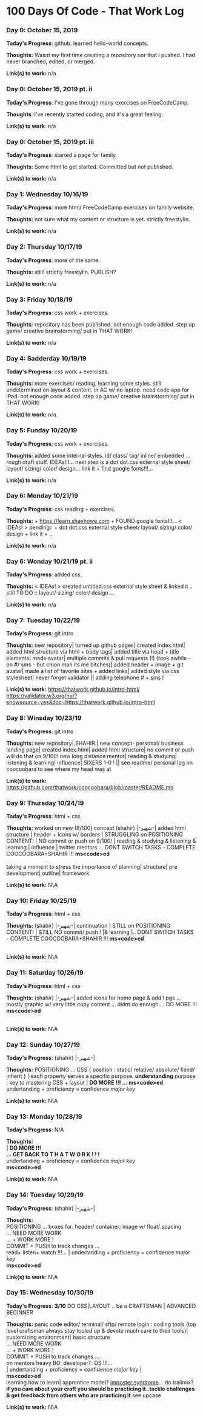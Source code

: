 # 100 Days Of Code - That Work Log


### Day 0: October 15, 2019

**Today's Progress**: github. learned hello-world concepts.

**Thoughts:** Wasnt my first time creating a repository nor that i pushed. I had never branched, edited, or merged.

**Link(s) to work:** n/a


### Day 0: October 15, 2019 pt. ii

**Today's Progress**: I've gone through many exercises on FreeCodeCamp.

**Thoughts**: I've recently started coding, and it's a great feeling.

**Link(s) to work**: n/a


### Day 0: October 15, 2019 pt. iii

**Today's Progress**: started a page for family. 

**Thoughts:** Some html to get started. Committed but not published.

**Link(s) to work:** n/a


### Day 1: Wednesday 10/16/19

**Today's Progress**: more html/ FreeCodeCamp exercises on family website.

**Thoughts:** not sure what my content or structure is yet. strictly freestylin. 

**Link(s) to work:** n/a 


### Day 2: Thursday 10/17/19

**Today's Progress**: more of the same.

**Thoughts:** still! strictly freestylin. PUBLISH?

**Link(s) to work:** n/a 


### Day 3: Friday 10/18/19

**Today's Progress**: css work + exercises.

**Thoughts:** repository has been published. not enough code added. step up game/ creative brainstorming/ put in THAT WORK!  

**Link(s) to work:** n/a 


### Day 4: Sadderday 10/19/19

**Today's Progress**: css work + exercises.

**Thoughts:** more exercises/ reading. learning some styles. still undetermined on layout & content. 
in AC w/ no laptop. need code app for iPad. not enough code added. step up game/ creative brainstorming/ put in THAT WORK!  

**Link(s) to work:** n/a 


### Day 5: Funday 10/20/19

**Today's Progress**: css work + exercises.

**Thoughts:**  added some internal styles. id/ class/ tag/ inline/ embedded  ... rough draft stuff. IDEAs!!!... next step is a dot dot.css external style sheet/ layout/ sizing/ color/ design...
link it + find google fonts!!!...

**Link(s) to work:** n/a 


### Day 6: Monday 10/21/19

**Today's Progress**: css reading + exercises.

**Thoughts:**  + https://learn.shayhowe.com + FOUND google fonts!!!... < IDEAs! > 
pending:: + dot dot.css external style sheet/ layout/ sizing/ color/ design + link it + ...

**Link(s) to work:** n/a 


### Day 6: Wonday 10/21/19 pt. ii

**Today's Progress**: added css.

**Thoughts:**  < IDEAs! > 
created untitled.css external style sheet & linked it ..
still TO DO :: layout/ sizing/ color/ design ...

**Link(s) to work:** n/a


### Day 7: Tuesday 10/22/19

**Today's Progress**: git intro

**Thoughts:**  new repository| turned up github pages| created index.html| added html structure via html + body tags| added title via head + title elements| made avatar| multiple commits & pull requests (!) (took awhile - on #/ sms - but cmon man its me bitches)| added header + image + git avatar| made a list of favorite sites + added links| added style via css stylesheet| never forget validator || adding telephone # + sms !

**Link(s) to work:** https://thatwork.github.io/intro-html/
https://validator.w3.org/nu/?showsource=yes&doc=https://thatwork.github.io/intro-html


### Day 8: Winsday 10/23/19

**Today's Progress**: git intro

**Thoughts:**  new repository|.SHAHIR.| new concept- personal/ business landing page| created index.html| added html structure| no commit or push will do that on 9/100! new long distance mentor| reading & studying| listening & learning| influence| SIXERS 1-0 ! || see readme/ personal log on coocoobara to see where my head was at

**Link(s) to work:** https://github.com/thatwork/coocoobara/blob/master/README.md


### Day 9: Thursday 10/24/19

**Today's Progress**: html + css

**Thoughts:**  worked on new (8/100) concept (shahir) |-شهير-| added html structure | header + icons w/ borders | STRUGGLING on POSITIONING CONTENT! | NO commit or push on 9/100! | reading & studying & listening & learning | influence | twitter mentors ... DONT SWITCH TASKS - COMPLETE COOCOOBARA+SHAHIR !!! <b>ms&#60;code&#62;ed</b> <br> <br>
taking a moment to stress the importance of planning| structure| pre development| outline| framework

**Link(s) to work:** N\A


### Day 10: Friday 10/25/19

**Today's Progress**: html + css

**Thoughts:**  (shahir) |-شهير-| continuation | STILL on POSITIONING CONTENT! | STILL NO commit/ push ! |& learning |.. DONT SWITCH TASKS - COMPLETE COOCOOBARA+SHAHIR !!! <b>ms&#60;code&#62;ed</b> <br> <br>

**Link(s) to work:** N\A


### Day 11: Saturday 10/26/19

**Today's Progress**: html + css

**Thoughts:**  (shahir) |-شهير-| added icons for home page & add'l pgs ... mostly graphic w/ very little copy content ... didnt do enough ... DO MORE !!! <b>ms&#60;code&#62;ed</b> <br> <br>

**Link(s) to work:** N\A


### Day 12: Sunday 10/27/19

**Today's Progress**: (shahir) |-شهير-|

**Thoughts:**  POSITIONING ... CSS { position : static/ relative/ absolute/ fixed/ inherit } | each property serves a specific purpose. <strong>understanding</strong> purpose : key to mastering CSS + layout | <b>DO MORE !!! ... ms&#60;code&#62;ed</b> <br> 
undertanding + proficiency = confidence <i>major key</i>

**Link(s) to work:** N\A


### Day 13: Monday 10/28/19

**Today's Progress**: N/A

**Thoughts:**  <br>| <b>DO MORE !!! <br>... GET BACK TO T H A T W O R K ! ! !</b> <br> 
undertanding + proficiency = confidence <i>major key</i><br><b>ms&#60;code&#62;ed</b>

**Link(s) to work:** N\A


### Day 14: Tuesday 10/29/19

**Today's Progress**: (shahir) |-شهير-|

**Thoughts:**  <br>POSITIONING ... boxes for: header/ container; image w/ float/ spacing<br>... NEED MORE WORK<br>... + WORK MORE !<br>COMMIT + PUSH to track changes ...<br>read+ listen+ watch !!!... | undertanding + proficiency = confidence <i>major key</i><br>
<b>ms&#60;code&#62;ed</b>

**Link(s) to work:** N\A


### Day 15: Wednesday 10/30/19

**Today's Progress**: <strong>3/10</strong> DO CSS|LAYOUT .. be a CRAFTSMAN | ADVANCED BEGINNER

**Thoughts:**  panic code editor/ terminal/ sftp/ remote login:: coding tools (top level craftsman always stay tooled up & devote much care to their tools)| customizing environment| basic structure <br>... NEED MORE WORK<br>... + WORK MORE !<br>COMMIT + PUSH to track changes ...<br>on mentors heavy BO: developerT: DS !!!... <br>| undertanding + proficiency = confidence <i>major key</i> |<br>
<b>ms&#60;code&#62;ed</b><br>learning how to learn| apprentice model? <a target="_blank" href="https://tinyurl.com/y6ew9nr6">imposter syndrome</a>... do trailmix? 
<br><b>if you care about your craft you should be practicing it..tackle challenges & get feedback from others who are practicing it</b> see upcase

**Link(s) to work:** N\A


<!--
1. [Find the Longest Word in a String](https://www.freecodecamp.com/challenges/find-the-longest-word-in-a-string)
2. [Title Case a Sentence](https://www.freecodecamp.com/challenges/title-case-a-sentence)
